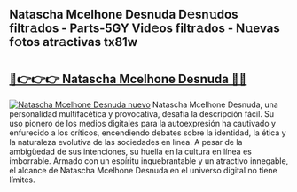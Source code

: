 ## Natascha Mcelhone Desnuda D𝚎sn𝚞dos filtr𝚊dos - Parts-5GY Vid𝚎os filtr𝚊dos - N𝚞evas f𝚘tos atr𝚊ctivas tx81w

# <h2><a href="http://mb8fos.tromn.icu/?c=Natascha+Mcelhone+Desnuda">🔗👉👉👉 Natascha Mcelhone Desnuda 🔗🔗</a></h2>

[![Natascha Mcelhone Desnuda nuevo](https://i.imgur.com/pEAQMta.gif)](http://mb8fos.tromn.icu/?c=Natascha+Mcelhone+Desnuda)
Natascha Mcelhone Desnuda, una personalidad multifacética y provocativa, desafía la descripción fácil. Su uso pionero de los medios digitales para la autoexpresión ha cautivado y enfurecido a los críticos, encendiendo debates sobre la identidad, la ética y la naturaleza evolutiva de las sociedades en línea. A pesar de la ambigüedad de sus intenciones, su huella en la cultura en línea es imborrable. Armado con un espíritu inquebrantable y un atractivo innegable, el alcance de Natascha Mcelhone Desnuda en el universo digital no tiene límites.
